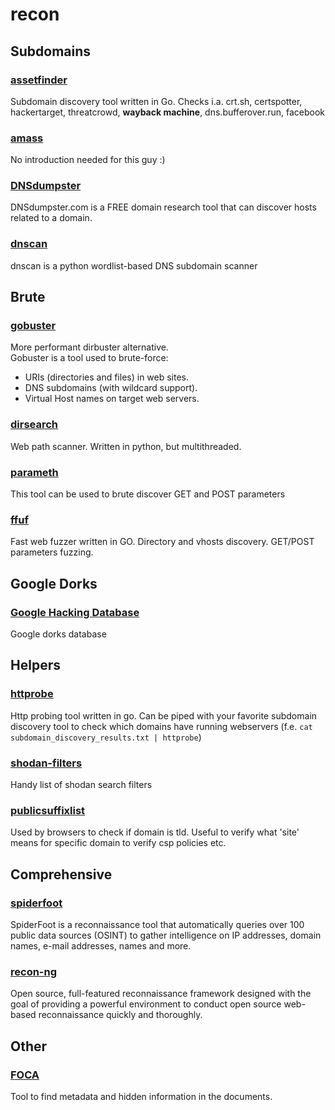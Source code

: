 # recon

## Subdomains
### [assetfinder](https://github.com/tomnomnom/assetfinder)
Subdomain discovery tool written in Go. Checks i.a. crt.sh, certspotter, hackertarget, threatcrowd, **wayback machine**,  dns.bufferover.run, facebook 

### [amass](https://github.com/OWASP/Amass)
No introduction needed for this guy :)

### [DNSdumpster](https://dnsdumpster.com/)
DNSdumpster.com is a FREE domain research tool that can discover hosts related to a domain.

### [dnscan](https://github.com/rbsec/dnscan)
dnscan is a python wordlist-based DNS subdomain scanner

## Brute
### [gobuster](https://github.com/OJ/gobuster)
More performant dirbuster alternative.<br>
Gobuster is a tool used to brute-force:

* URIs (directories and files) in web sites.
* DNS subdomains (with wildcard support).
* Virtual Host names on target web servers.

### [dirsearch](https://github.com/maurosoria/dirsearch)
Web path scanner. Written in python, but multithreaded.

### [parameth](https://github.com/mak-/parameth)
This tool can be used to brute discover GET and POST parameters

### [ffuf](https://github.com/ffuf/ffuf)
Fast web fuzzer written in GO. Directory and vhosts discovery. GET/POST parameters fuzzing.

## Google Dorks
### [Google Hacking Database](https://www.exploit-db.com/google-hacking-database)
Google dorks database

## Helpers
### [httprobe](https://github.com/tomnomnom/httprobe)
Http probing tool written in go. Can be piped with your favorite subdomain discovery tool to check which domains have running webservers (f.e. `cat subdomain_discovery_results.txt | httprobe`)

### [shodan-filters](https://github.com/JavierOlmedo/shodan-filters)
Handy list of shodan search filters

### [publicsuffixlist](https://publicsuffix.org/list/public_suffix_list.dat)
Used by browsers to check if domain is tld. Useful to verify what 'site' means for specific domain to verify csp policies etc.

## Comprehensive
### [spiderfoot](https://www.spiderfoot.net)
SpiderFoot is a reconnaissance tool that automatically queries over 100 public data sources (OSINT) to gather intelligence on IP addresses, domain names, e-mail addresses, names and more.

### [recon-ng](https://github.com/lanmaster53/recon-ng)
Open source, full-featured reconnaissance framework designed with the goal of providing a powerful environment to conduct open source web-based reconnaissance quickly and thoroughly.

## Other
### [FOCA](https://github.com/ElevenPaths/FOCA)
Tool to find metadata and hidden information in the documents. 
